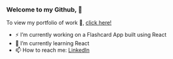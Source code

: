 
### Welcome to my Github,  👋
To view my portfolio of work 🔭, [click here!](https://mint-made.com/)
- ⚡ I’m currently working on a Flashcard App built using React
- 🌱 I’m currently learning React
- 📫 How to reach me: [LinkedIn](https://uk.linkedin.com/in/front-end-dev1)
